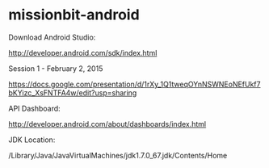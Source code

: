 # missionbit-android


Download Android Studio:

http://developer.android.com/sdk/index.html


Session 1 - February 2, 2015

https://docs.google.com/presentation/d/1rXy_1Q1tweqOYnNSWNEoNEfUkf7bKYizc_XsFNTFA4w/edit?usp=sharing


API Dashboard:

http://developer.android.com/about/dashboards/index.html

JDK Location:

/Library/Java/JavaVirtualMachines/jdk1.7.0_67.jdk/Contents/Home



